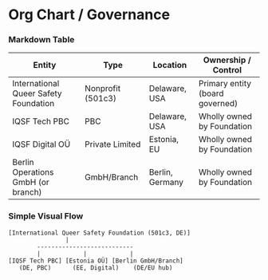 
# Org Chart / Governance

### Markdown Table
| Entity                        | Type     | Location       | Ownership / Control           |
|-------------------------------|----------|---------------|-------------------------------|
| International Queer Safety Foundation | Nonprofit (501c3) | Delaware, USA   | Primary entity (board governed)|
| IQSF Tech PBC                 | PBC      | Delaware, USA  | Wholly owned by Foundation    |
| IQSF Digital OÜ               | Private Limited | Estonia, EU   | Wholly owned by Foundation    |
| Berlin Operations GmbH (or branch)    | GmbH/Branch | Berlin, Germany | Wholly owned by Foundation    |

### Simple Visual Flow
```plaintext
[International Queer Safety Foundation (501c3, DE)]
                |
        ---------------------------
        |            |            |
[IQSF Tech PBC] [Estonia OÜ] [Berlin GmbH/Branch]
   (DE, PBC)      (EE, Digital)    (DE/EU hub)
```
